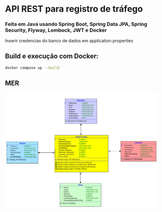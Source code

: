 # API REST para registro de tráfego
### Feita em Java usando Spring Boot, Spring Data JPA, Spring Security, Flyway, Lombock, JWT e Docker
Inserir credencias do banco de dados em application.properties

## Build e execução com Docker:
```sh
docker compose up --build
```

## MER
![MER do Banco de Dados](https://github.com/comar80/api-rest-trafego/blob/main/MER.jpg)